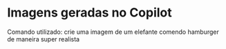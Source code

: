 # Imagens geradas no Copilot
Comando utilizado: crie uma imagem de um elefante comendo hamburger de maneira super realista
